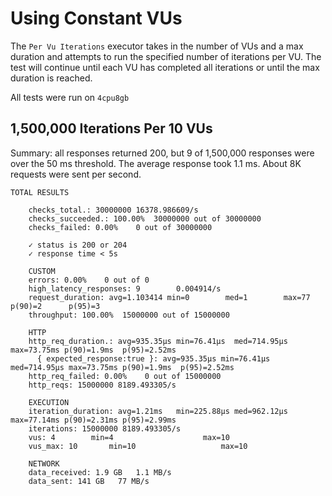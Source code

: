 # Using Constant VUs
The `Per Vu Iterations` executor takes in the number of VUs and a max duration and attempts to run the specified number of iterations per VU. The test will continue until each VU has completed all iterations or until the max duration is reached.

All tests were run on `4cpu8gb`

## 1,500,000 Iterations Per 10 VUs
Summary: all responses returned 200, but 9 of 1,500,000 responses were over the 50 ms threshold. The average response took 1.1 ms. About 8K requests were sent per second.
```
TOTAL RESULTS 

    checks_total.: 30000000 16378.986609/s
    checks_succeeded.: 100.00%  30000000 out of 30000000
    checks_failed: 0.00%    0 out of 30000000

    ✓ status is 200 or 204
    ✓ response time < 5s

    CUSTOM
    errors: 0.00%    0 out of 0
    high_latency_responses: 9        0.004914/s
    request_duration: avg=1.103414 min=0        med=1        max=77      p(90)=2      p(95)=3     
    throughput: 100.00%  15000000 out of 15000000

    HTTP
    http_req_duration.: avg=935.35µs min=76.41µs  med=714.95µs max=73.75ms p(90)=1.9ms  p(95)=2.52ms
      { expected_response:true }: avg=935.35µs min=76.41µs  med=714.95µs max=73.75ms p(90)=1.9ms  p(95)=2.52ms
    http_req_failed: 0.00%    0 out of 15000000
    http_reqs: 15000000 8189.493305/s

    EXECUTION
    iteration_duration: avg=1.21ms   min=225.88µs med=962.12µs max=77.14ms p(90)=2.31ms p(95)=2.99ms
    iterations: 15000000 8189.493305/s
    vus: 4        min=4                    max=10
    vus_max: 10       min=10                   max=10

    NETWORK
    data_received: 1.9 GB   1.1 MB/s
    data_sent: 141 GB   77 MB/s


